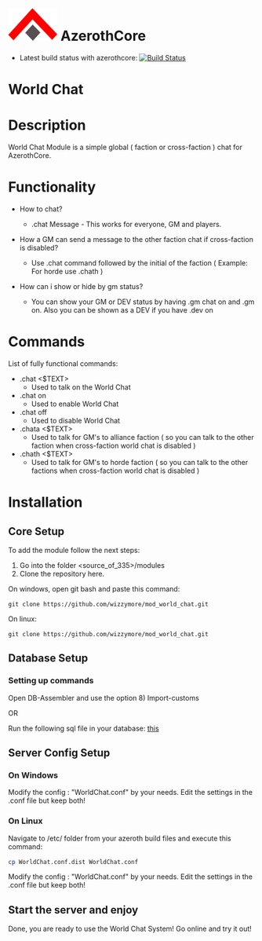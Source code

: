# ![logo](https://raw.githubusercontent.com/azerothcore/azerothcore.github.io/master/images/logo-github.png) AzerothCore
- Latest build status with azerothcore: [![Build Status](https://travis-ci.org/azerothcore/mod-world-chat.svg?branch=master)](https://travis-ci.org/azerothcore/mod-world-chat)
# World Chat

# Description
World Chat Module is a simple global ( faction or cross-faction ) chat for AzerothCore.

# Functionality
* How to chat?
    - .chat Message - This works for everyone, GM and players.

* How a GM can send a message to the other faction chat if cross-faction is disabled?
    - Use .chat command followed by the initial of the faction ( Example: For horde use .chath <Message> )
    
* How can i show or hide by gm status?
    - You can show your GM or DEV status by having .gm chat on and .gm on. Also you can be shown as a DEV if you have .dev on

# Commands
List of fully functional commands:
* .chat <$TEXT>
  - Used to talk on the World Chat
* .chat on
  - Used to enable World Chat
* .chat off
  - Used to disable World Chat
* .chata <$TEXT>
  - Used to talk for GM's to alliance faction ( so you can talk to the other faction when cross-faction world chat is disabled )
* .chath <$TEXT>
  - Used to talk for GM's to horde faction ( so you can talk to the other factions when cross-faction world chat is disabled )
  
# Installation
## Core Setup

To add the module follow the next steps:
1. Go into the folder <source_of_335>/modules
2. Clone the repository here.

On windows, open git bash and paste this command:
```
git clone https://github.com/wizzymore/mod_world_chat.git
```
On linux:

```
git clone https://github.com/wizzymore/mod_world_chat.git
```

## Database Setup
### Setting up commands
Open DB-Assembler and use the option 8) Import-customs

OR

Run the following sql file in your database: [this](/sql/world/command.sql)



## Server Config Setup
### On Windows
Modify the config : "WorldChat.conf" by your needs.
Edit the settings in the .conf file but keep both!

### On Linux
Navigate to /etc/ folder from your azeroth build files and execute this command:
```bash
cp WorldChat.conf.dist WorldChat.conf
```
Modify the config : "WorldChat.conf" by your needs.
Edit the settings in the .conf file but keep both!
## Start the server and enjoy
Done, you are ready to use the World Chat System! Go online and try it out!
